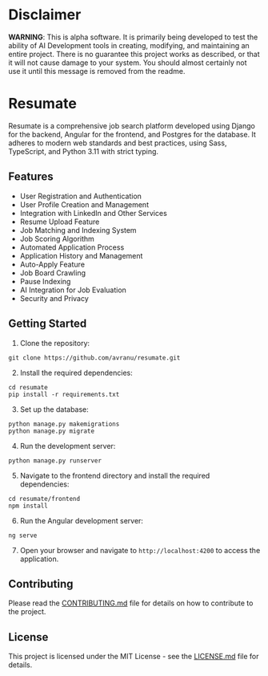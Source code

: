 # Disclaimer

**WARNING**: This is alpha software. It is primarily being developed to test the ability of AI Development tools in creating, modifying, and maintaining an entire project. There is no guarantee this project works as described, or that it will not cause damage to your system. You should almost certainly not use it until this message is removed from the readme. 

# Resumate

Resumate is a comprehensive job search platform developed using Django for the backend, Angular for the frontend, and Postgres for the database. It adheres to modern web standards and best practices, using Sass, TypeScript, and Python 3.11 with strict typing.

## Features

- User Registration and Authentication
- User Profile Creation and Management
- Integration with LinkedIn and Other Services
- Resume Upload Feature
- Job Matching and Indexing System
- Job Scoring Algorithm
- Automated Application Process
- Application History and Management
- Auto-Apply Feature
- Job Board Crawling
- Pause Indexing
- AI Integration for Job Evaluation
- Security and Privacy

## Getting Started

1. Clone the repository:

```
git clone https://github.com/avranu/resumate.git
```

2. Install the required dependencies:

```
cd resumate
pip install -r requirements.txt
```

3. Set up the database:

```
python manage.py makemigrations
python manage.py migrate
```

4. Run the development server:

```
python manage.py runserver
```

5. Navigate to the frontend directory and install the required dependencies:

```
cd resumate/frontend
npm install
```

6. Run the Angular development server:

```
ng serve
```

7. Open your browser and navigate to `http://localhost:4200` to access the application.

## Contributing

Please read the [CONTRIBUTING.md](CONTRIBUTING.md) file for details on how to contribute to the project.

## License

This project is licensed under the MIT License - see the [LICENSE.md](LICENSE.md) file for details.

